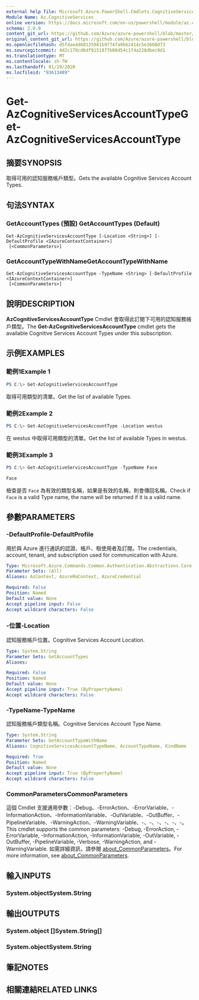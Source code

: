 ```yaml
---
external help file: Microsoft.Azure.PowerShell.Cmdlets.CognitiveServices.dll-Help.xml
Module Name: Az.CognitiveServices
online version: https://docs.microsoft.com/en-us/powershell/module/az.cognitiveservices/get-azcognitiveservicesaccounttype
schema: 2.0.0
content_git_url: https://github.com/Azure/azure-powershell/blob/master/src/CognitiveServices/CognitiveServices/help/Get-AzCognitiveServicesAccountType.md
original_content_git_url: https://github.com/Azure/azure-powershell/blob/master/src/CognitiveServices/CognitiveServices/help/Get-AzCognitiveServicesAccountType.md
ms.openlocfilehash: d5fdae4d60125981b9774fa9b62414c5e3608d73
ms.sourcegitcommit: 4d2c178cd6df9151877b08d54c1f4a228dbec9d1
ms.translationtype: MT
ms.contentlocale: zh-TW
ms.lasthandoff: 01/29/2020
ms.locfileid: "93613489"
---
```

# <span data-ttu-id="bd144-101">Get-AzCognitiveServicesAccountType</span><span class="sxs-lookup"><span data-stu-id="bd144-101">Get-AzCognitiveServicesAccountType</span></span>

## <span data-ttu-id="bd144-102">摘要</span><span class="sxs-lookup"><span data-stu-id="bd144-102">SYNOPSIS</span></span>
<span data-ttu-id="bd144-103">取得可用的認知服務帳戶類型。</span><span class="sxs-lookup"><span data-stu-id="bd144-103">Gets the available Cognitive Services Account Types.</span></span>

## <span data-ttu-id="bd144-104">句法</span><span class="sxs-lookup"><span data-stu-id="bd144-104">SYNTAX</span></span>

### <span data-ttu-id="bd144-105">GetAccountTypes (預設) </span><span class="sxs-lookup"><span data-stu-id="bd144-105">GetAccountTypes (Default)</span></span>
```
Get-AzCognitiveServicesAccountType [-Location <String>] [-DefaultProfile <IAzureContextContainer>]
 [<CommonParameters>]
```

### <span data-ttu-id="bd144-106">GetAccountTypeWithName</span><span class="sxs-lookup"><span data-stu-id="bd144-106">GetAccountTypeWithName</span></span>
```
Get-AzCognitiveServicesAccountType -TypeName <String> [-DefaultProfile <IAzureContextContainer>]
 [<CommonParameters>]
```

## <span data-ttu-id="bd144-107">說明</span><span class="sxs-lookup"><span data-stu-id="bd144-107">DESCRIPTION</span></span>
<span data-ttu-id="bd144-108">**AzCognitiveServicesAccountType** Cmdlet 會取得此訂閱下可用的認知服務帳戶類型。</span><span class="sxs-lookup"><span data-stu-id="bd144-108">The **Get-AzCognitiveServicesAccountType** cmdlet gets the available Cognitive Services Account Types under this subscription.</span></span>

## <span data-ttu-id="bd144-109">示例</span><span class="sxs-lookup"><span data-stu-id="bd144-109">EXAMPLES</span></span>

### <span data-ttu-id="bd144-110">範例1</span><span class="sxs-lookup"><span data-stu-id="bd144-110">Example 1</span></span>
```powershell
PS C:\> Get-AzCognitiveServicesAccountType
```

<span data-ttu-id="bd144-111">取得可用類型的清單。</span><span class="sxs-lookup"><span data-stu-id="bd144-111">Get the list of available Types.</span></span>

### <span data-ttu-id="bd144-112">範例2</span><span class="sxs-lookup"><span data-stu-id="bd144-112">Example 2</span></span>
```powershell
PS C:\> Get-AzCognitiveServicesAccountType -Location westus
```

<span data-ttu-id="bd144-113">在 westus 中取得可用類型的清單。</span><span class="sxs-lookup"><span data-stu-id="bd144-113">Get the list of available Types in westus.</span></span>

### <span data-ttu-id="bd144-114">範例3</span><span class="sxs-lookup"><span data-stu-id="bd144-114">Example 3</span></span>
```powershell
PS C:\> Get-AzCognitiveServicesAccountType -TypeName Face

Face
```

<span data-ttu-id="bd144-115">檢查是否 `Face` 為有效的類型名稱，如果是有效的名稱，則會傳回名稱。</span><span class="sxs-lookup"><span data-stu-id="bd144-115">Check if `Face` is a valid Type name, the name will be returned if it is a valid name.</span></span>

## <span data-ttu-id="bd144-116">參數</span><span class="sxs-lookup"><span data-stu-id="bd144-116">PARAMETERS</span></span>

### <span data-ttu-id="bd144-117">-DefaultProfile</span><span class="sxs-lookup"><span data-stu-id="bd144-117">-DefaultProfile</span></span>
<span data-ttu-id="bd144-118">用於與 Azure 進行通訊的認證、帳戶、租使用者及訂閱。</span><span class="sxs-lookup"><span data-stu-id="bd144-118">The credentials, account, tenant, and subscription used for communication with Azure.</span></span>

```yaml
Type: Microsoft.Azure.Commands.Common.Authentication.Abstractions.Core.IAzureContextContainer
Parameter Sets: (All)
Aliases: AzContext, AzureRmContext, AzureCredential

Required: False
Position: Named
Default value: None
Accept pipeline input: False
Accept wildcard characters: False
```

### <span data-ttu-id="bd144-119">-位置</span><span class="sxs-lookup"><span data-stu-id="bd144-119">-Location</span></span>
<span data-ttu-id="bd144-120">認知服務帳戶位置。</span><span class="sxs-lookup"><span data-stu-id="bd144-120">Cognitive Services Account Location.</span></span>

```yaml
Type: System.String
Parameter Sets: GetAccountTypes
Aliases:

Required: False
Position: Named
Default value: None
Accept pipeline input: True (ByPropertyName)
Accept wildcard characters: False
```

### <span data-ttu-id="bd144-121">-TypeName</span><span class="sxs-lookup"><span data-stu-id="bd144-121">-TypeName</span></span>
<span data-ttu-id="bd144-122">認知服務帳戶類型名稱。</span><span class="sxs-lookup"><span data-stu-id="bd144-122">Cognitive Services Account Type Name.</span></span>

```yaml
Type: System.String
Parameter Sets: GetAccountTypeWithName
Aliases: CognitiveServicesAccountTypeName, AccountTypeName, KindName

Required: True
Position: Named
Default value: None
Accept pipeline input: True (ByPropertyName)
Accept wildcard characters: False
```

### <span data-ttu-id="bd144-123">CommonParameters</span><span class="sxs-lookup"><span data-stu-id="bd144-123">CommonParameters</span></span>
<span data-ttu-id="bd144-124">這個 Cmdlet 支援通用參數：-Debug、-ErrorAction、-ErrorVariable、-InformationAction、-InformationVariable、-OutVariable、-OutBuffer、-PipelineVariable、-WarningAction、-WarningVariable、-、-、-、-、-、-。</span><span class="sxs-lookup"><span data-stu-id="bd144-124">This cmdlet supports the common parameters: -Debug, -ErrorAction, -ErrorVariable, -InformationAction, -InformationVariable, -OutVariable, -OutBuffer, -PipelineVariable, -Verbose, -WarningAction, and -WarningVariable.</span></span> <span data-ttu-id="bd144-125">如需詳細資訊，請參閱 [about_CommonParameters](https://go.microsoft.com/fwlink/?LinkID=113216)。</span><span class="sxs-lookup"><span data-stu-id="bd144-125">For more information, see [about_CommonParameters](https://go.microsoft.com/fwlink/?LinkID=113216).</span></span>

## <span data-ttu-id="bd144-126">輸入</span><span class="sxs-lookup"><span data-stu-id="bd144-126">INPUTS</span></span>

### <span data-ttu-id="bd144-127">System.object</span><span class="sxs-lookup"><span data-stu-id="bd144-127">System.String</span></span>

## <span data-ttu-id="bd144-128">輸出</span><span class="sxs-lookup"><span data-stu-id="bd144-128">OUTPUTS</span></span>

### <span data-ttu-id="bd144-129">System.object []</span><span class="sxs-lookup"><span data-stu-id="bd144-129">System.String[]</span></span>

### <span data-ttu-id="bd144-130">System.object</span><span class="sxs-lookup"><span data-stu-id="bd144-130">System.String</span></span>

## <span data-ttu-id="bd144-131">筆記</span><span class="sxs-lookup"><span data-stu-id="bd144-131">NOTES</span></span>

## <span data-ttu-id="bd144-132">相關連結</span><span class="sxs-lookup"><span data-stu-id="bd144-132">RELATED LINKS</span></span>
